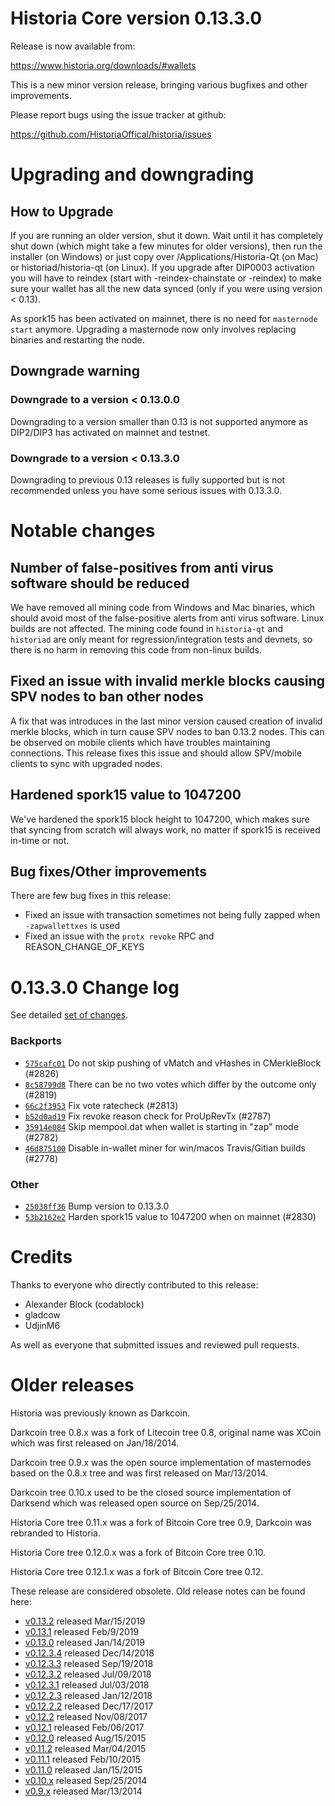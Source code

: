 Historia Core version 0.13.3.0
==========================

Release is now available from:

  <https://www.historia.org/downloads/#wallets>

This is a new minor version release, bringing various bugfixes and other improvements.

Please report bugs using the issue tracker at github:

  <https://github.com/HistoriaOffical/historia/issues>


Upgrading and downgrading
=========================

How to Upgrade
--------------

If you are running an older version, shut it down. Wait until it has completely
shut down (which might take a few minutes for older versions), then run the
installer (on Windows) or just copy over /Applications/Historia-Qt (on Mac) or
historiad/historia-qt (on Linux). If you upgrade after DIP0003 activation you will
have to reindex (start with -reindex-chainstate or -reindex) to make sure
your wallet has all the new data synced (only if you were using version < 0.13).

As spork15 has been activated on mainnet, there is no need for `masternode start`
anymore. Upgrading a masternode now only involves replacing binaries and restarting
the node.

Downgrade warning
-----------------

### Downgrade to a version < 0.13.0.0

Downgrading to a version smaller than 0.13 is not supported anymore as DIP2/DIP3 has activated
on mainnet and testnet.

### Downgrade to a version < 0.13.3.0

Downgrading to previous 0.13 releases is fully supported but is not recommended unless you have some serious issues with 0.13.3.0.

Notable changes
===============

Number of false-positives from anti virus software should be reduced
--------------------------------------------------------------------
We have removed all mining code from Windows and Mac binaries, which should avoid most of the false-positive alerts
from anti virus software. Linux builds are not affected. The mining code found in `historia-qt` and `historiad` are only meant
for regression/integration tests and devnets, so there is no harm in removing this code from non-linux builds.

Fixed an issue with invalid merkle blocks causing SPV nodes to ban other nodes
------------------------------------------------------------------------------
A fix that was introduces in the last minor version caused creation of invalid merkle blocks, which in turn cause SPV
nodes to ban 0.13.2 nodes. This can be observed on mobile clients which have troubles maintaining connections. This
release fixes this issue and should allow SPV/mobile clients to sync with upgraded nodes.

Hardened spork15 value to 1047200
---------------------------------
We've hardened the spork15 block height to 1047200, which makes sure that syncing from scratch will always work, no
matter if spork15 is received in-time or not.

Bug fixes/Other improvements
----------------------------
There are few bug fixes in this release:
- Fixed an issue with transaction sometimes not being fully zapped when `-zapwallettxes` is used
- Fixed an issue with the `protx revoke` RPC and REASON_CHANGE_OF_KEYS

 0.13.3.0 Change log
===================

See detailed [set of changes](https://github.com/HistoriaOffical/historia/compare/v0.13.2.0...historia:v0.13.3.0).

### Backports

- [`575cafc01`](https://github.com/HistoriaOffical/historia/commit/575cafc01) Do not skip pushing of vMatch and vHashes in CMerkleBlock (#2826)
- [`8c58799d8`](https://github.com/HistoriaOffical/historia/commit/8c58799d8) There can be no two votes which differ by the outcome only (#2819)
- [`66c2f3953`](https://github.com/HistoriaOffical/historia/commit/66c2f3953) Fix vote ratecheck (#2813)
- [`b52d0ad19`](https://github.com/HistoriaOffical/historia/commit/b52d0ad19) Fix revoke reason check for ProUpRevTx (#2787)
- [`35914e084`](https://github.com/HistoriaOffical/historia/commit/35914e084) Skip mempool.dat when wallet is starting in "zap" mode (#2782)
- [`46d875100`](https://github.com/HistoriaOffical/historia/commit/46d875100) Disable in-wallet miner for win/macos Travis/Gitian builds (#2778)

### Other

- [`25038ff36`](https://github.com/HistoriaOffical/historia/commit/25038ff36) Bump version to 0.13.3.0
- [`53b2162e2`](https://github.com/HistoriaOffical/historia/commit/53b2162e2) Harden spork15 value to 1047200 when on mainnet (#2830)

Credits
=======

Thanks to everyone who directly contributed to this release:

- Alexander Block (codablock)
- gladcow
- UdjinM6

As well as everyone that submitted issues and reviewed pull requests.

Older releases
==============

Historia was previously known as Darkcoin.

Darkcoin tree 0.8.x was a fork of Litecoin tree 0.8, original name was XCoin
which was first released on Jan/18/2014.

Darkcoin tree 0.9.x was the open source implementation of masternodes based on
the 0.8.x tree and was first released on Mar/13/2014.

Darkcoin tree 0.10.x used to be the closed source implementation of Darksend
which was released open source on Sep/25/2014.

Historia Core tree 0.11.x was a fork of Bitcoin Core tree 0.9,
Darkcoin was rebranded to Historia.

Historia Core tree 0.12.0.x was a fork of Bitcoin Core tree 0.10.

Historia Core tree 0.12.1.x was a fork of Bitcoin Core tree 0.12.

These release are considered obsolete. Old release notes can be found here:

- [v0.13.2](https://github.com/HistoriaOffical/historia/blob/master/doc/release-notes/historia/release-notes-0.13.2.md) released Mar/15/2019
- [v0.13.1](https://github.com/HistoriaOffical/historia/blob/master/doc/release-notes/historia/release-notes-0.13.1.md) released Feb/9/2019
- [v0.13.0](https://github.com/HistoriaOffical/historia/blob/master/doc/release-notes/historia/release-notes-0.13.0.md) released Jan/14/2019
- [v0.12.3.4](https://github.com/HistoriaOffical/historia/blob/master/doc/release-notes/historia/release-notes-0.12.3.4.md) released Dec/14/2018
- [v0.12.3.3](https://github.com/HistoriaOffical/historia/blob/master/doc/release-notes/historia/release-notes-0.12.3.3.md) released Sep/19/2018
- [v0.12.3.2](https://github.com/HistoriaOffical/historia/blob/master/doc/release-notes/historia/release-notes-0.12.3.2.md) released Jul/09/2018
- [v0.12.3.1](https://github.com/HistoriaOffical/historia/blob/master/doc/release-notes/historia/release-notes-0.12.3.1.md) released Jul/03/2018
- [v0.12.2.3](https://github.com/HistoriaOffical/historia/blob/master/doc/release-notes/historia/release-notes-0.12.2.3.md) released Jan/12/2018
- [v0.12.2.2](https://github.com/HistoriaOffical/historia/blob/master/doc/release-notes/historia/release-notes-0.12.2.2.md) released Dec/17/2017
- [v0.12.2](https://github.com/HistoriaOffical/historia/blob/master/doc/release-notes/historia/release-notes-0.12.2.md) released Nov/08/2017
- [v0.12.1](https://github.com/HistoriaOffical/historia/blob/master/doc/release-notes/historia/release-notes-0.12.1.md) released Feb/06/2017
- [v0.12.0](https://github.com/HistoriaOffical/historia/blob/master/doc/release-notes/historia/release-notes-0.12.0.md) released Aug/15/2015
- [v0.11.2](https://github.com/HistoriaOffical/historia/blob/master/doc/release-notes/historia/release-notes-0.11.2.md) released Mar/04/2015
- [v0.11.1](https://github.com/HistoriaOffical/historia/blob/master/doc/release-notes/historia/release-notes-0.11.1.md) released Feb/10/2015
- [v0.11.0](https://github.com/HistoriaOffical/historia/blob/master/doc/release-notes/historia/release-notes-0.11.0.md) released Jan/15/2015
- [v0.10.x](https://github.com/HistoriaOffical/historia/blob/master/doc/release-notes/historia/release-notes-0.10.0.md) released Sep/25/2014
- [v0.9.x](https://github.com/HistoriaOffical/historia/blob/master/doc/release-notes/historia/release-notes-0.9.0.md) released Mar/13/2014


